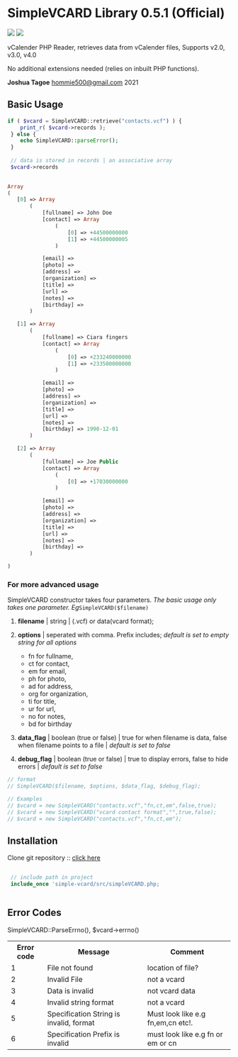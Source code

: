 # SimpleVCARD Library 0.5.1 (Official)
[<img src="https://img.shields.io/badge/license-MIT-success" />](https://github.com/joetag47/simpleVCARD/blob/main/LICENSE) [<img src="https://img.shields.io/badge/issues-0-important" />](https://github.com/joetag47/simpleVCARD/issues)

vCalender PHP Reader, retrieves data from vCalender files, Supports v2.0, v3.0, v4.0

No additional extensions needed (relies on inbuilt PHP functions).

**Joshua Tagoe** <hommie500@gmail.com> 2021

## Basic Usage
```php  
if ( $vcard = SimpleVCARD::retrieve("contacts.vcf") ) {
    print_r( $vcard->records );
 } else {
    echo SimpleVCARD::parseError();
 }
 
 // data is stored in records | an associative array
 $vcard->records
 
 ```
 ```php
Array
(
    [0] => Array
        (
            [fullname] => John Doe
            [contact] => Array
                (
                    [0] => +44500000000
                    [1] => +44500000005
                )

            [email] => 
            [photo] => 
            [address] => 
            [organization] => 
            [title] => 
            [url] => 
            [notes] => 
            [birthday] => 
        )

    [1] => Array
        (
            [fullname] => Ciara fingers
            [contact] => Array
                (
                    [0] => +233240000000
                    [1] => +233500000000
                )

            [email] => 
            [photo] => 
            [address] => 
            [organization] => 
            [title] => 
            [url] => 
            [notes] => 
            [birthday] => 1990-12-01
        )

    [2] => Array
        (
            [fullname] => Joe Public
            [contact] => Array
                (
                    [0] => +17030000000
                )

            [email] => 
            [photo] => 
            [address] => 
            [organization] => 
            [title] => 
            [url] => 
            [notes] => 
            [birthday] => 
        )

)
```
### For more advanced usage
SimpleVCARD constructor takes four parameters.
_The basic usage only takes one parameter. Eg_``` SimpleVCARD($filename) ```

1. **filename** | string | (.vcf) or data(vcard format);

2. **options** | seperated with comma. Prefix includes; _default is set to empty string for all options_  
    -  fn  for fullname,
	-  ct  for contact,
	-  em  for email,
	-  ph  for photo,
	-  ad  for address,
	-  org  for organization,
	-  ti  for title,
	-  ur  for url,
	-  no  for notes,
	-  bd  for birthday

3. **data_flag** | boolean (true or false) | true for when filename is data, false when filename points to a file | _default is set to false_

4. **debug_flag** | boolean (true or false) | true to display errors, false to hide errors | _default is set to false_


```php
// format
// SimpleVCARD($filename, $options, $data_flag, $debug_flag);

// Examples
// $vcard = new SimpleVCARD("contacts.vcf","fn,ct,em",false,true);
// $vcard = new SimpleVCARD("vcard contact format","",true,false);
// $vcard = new SimpleVCARD("contacts.vcf","fn,ct,em");

```
## Installation

Clone git repository :: [click here](https://github.com/joetag47/simpleVCARD/archive/refs/heads/main.zip)

```php
   
 // include path in project  
 include_once 'simple-vcard/src/simpleVCARD.php;
 
 ```


## Error Codes

SimpleVCARD::ParseErrno(), $vcard->errno()

<table>
<tr><th>Error code</th><th>Message</th><th>Comment</th></tr>
<tr><td>1</td><td>File not found</td><td>location of file?</td></tr>
<tr><td>2</td><td>Invalid File</td><td>not a vcard</td></tr>
<tr><td>3</td><td>Data is invalid</td><td>not vcard data</td></tr>
<tr><td>4</td><td>Invalid string format</td><td>not a vcard</td></tr>
<tr><td>5</td><td>Specification String is invalid, format</td><td> Must look like e.g fn,em,cn etc!.</td></tr>
<tr><td>6</td><td>Specification Prefix is invalid</td><td>must look like e.g fn or em or cn</td></tr>
</table>	
